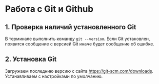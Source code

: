 # Работа с Git и Github

## 1. Проверка наличий установленного Git

В терминале выполнить команду `git --version`.
Если Git установлен, появится сообщение с версией Git иначе будет сообщение об ошибке.

## 2. Установка Git

Загружаем последнию версию с сайта
https://git-scm.com/downloads.
Устанавливаем с настройками по умолчанию.
